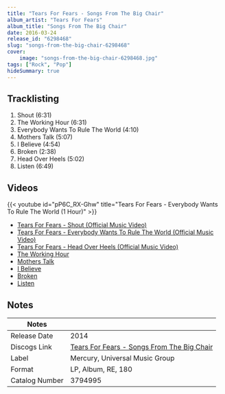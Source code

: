 ```yaml
---
title: "Tears For Fears - Songs From The Big Chair"
album_artist: "Tears For Fears"
album_title: "Songs From The Big Chair"
date: 2016-03-24
release_id: "6298468"
slug: "songs-from-the-big-chair-6298468"
cover:
    image: "songs-from-the-big-chair-6298468.jpg"
tags: ["Rock", "Pop"]
hideSummary: true
---
```


## Tracklisting
1. Shout (6:31)
2. The Working Hour (6:31)
3. Everybody Wants To Rule The World (4:10)
4. Mothers Talk (5:07)
5. I Believe (4:54)
6. Broken (2:38)
7. Head Over Heels (5:02)
8. Listen (6:49)

## Videos
{{< youtube id="pP6C_RX-Ghw" title="Tears For Fears - Everybody Wants To Rule The World (1 Hour)" >}}
- [Tears For Fears - Shout (Official Music Video)](https://www.youtube.com/watch?v=Ye7FKc1JQe4)
- [Tears For Fears - Everybody Wants To Rule The World (Official Music Video)](https://www.youtube.com/watch?v=aGCdLKXNF3w)
- [Tears For Fears - Head Over Heels (Official Music Video)](https://www.youtube.com/watch?v=CsHiG-43Fzg)
- [The Working Hour](https://www.youtube.com/watch?v=eroNADQ_mL8)
- [Mothers Talk](https://www.youtube.com/watch?v=Z70sl_noDuQ)
- [I Believe](https://www.youtube.com/watch?v=1n4OuEJMIEs)
- [Broken](https://www.youtube.com/watch?v=Vsva4qGh8l8)
- [Listen](https://www.youtube.com/watch?v=JPCn04KwUgQ)

## Notes

| Notes          |             |
| ---------------| ----------- |
| Release Date   | 2014 |
| Discogs Link   | [Tears For Fears - Songs From The Big Chair](https://www.discogs.com/release/6298468) |
| Label          | Mercury, Universal Music Group |
| Format         | LP, Album, RE, 180 |
| Catalog Number | 3794995 |

